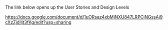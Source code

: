 The link below opens up the User Stories and Design Levels 

https://docs.google.com/document/d/1uORsaz4xbMjNXU847LRPCjNGssAj9cXzZjdlIjt3fKg/edit?usp=sharing


